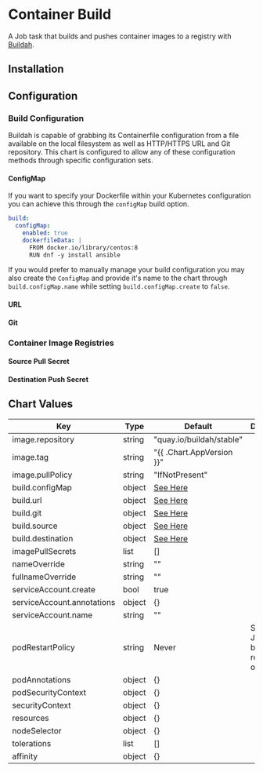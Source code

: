 # Container Build
A Job task that builds and pushes container images to a registry with [Buildah][buildah].

## Installation

## Configuration
### Build Configuration
Buildah is capable of grabbing its Containerfile configuration from a file
available on the local filesystem as well as HTTP/HTTPS URL and Git repository.
This chart is configured to allow any of these configuration methods through
specific configuration sets.

#### ConfigMap
If you want to specify your Dockerfile within your Kubernetes configuration you
can achieve this through the `configMap` build option.

```yaml
build:
  configMap:
    enabled: true
    dockerfileData: |
      FROM docker.io/library/centos:8
      RUN dnf -y install ansible
```

If you would prefer to manually manage your build configuration you may also
create the `ConfigMap` and provide it's name to the chart through `build.configMap.name`
while setting `build.configMap.create` to `false`.

#### URL

#### Git

### Container Image Registries
#### Source Pull Secret

#### Destination Push Secret

## Chart Values
| Key | Type | Default | Description |
| --- | ---- | ------- | ----------- |
| image.repository | string | "quay.io/buildah/stable" | |
| image.tag | string | "{{ .Chart.AppVersion }}"
| image.pullPolicy | string | "IfNotPresent" | |
| build.configMap | object | [See Here](#configmap) | |
| build.url | object | [See Here](#url) | |
| build.git | object | [See Here](#git) | |
| build.source | object | [See Here](#source-pull-secret) | |
| build.destination | object | [See Here](#destination-push-secret) | |
| imagePullSecrets | list | [] | |
| nameOverride | string | "" | |
| fullnameOverride | string | "" | |
| serviceAccount.create | bool | true | |
| serviceAccount.annotations | object | {} | |
| serviceAccount.name | string | "" | |
| podRestartPolicy | string | Never | Should the Job pods be restarted on failure? |
| podAnnotations | object | {} | |
| podSecurityContext | object | {} | |
| securityContext | object | {} | |
| resources | object | {} | |
| nodeSelector | object | {} | |
| tolerations | list | [] | |
| affinity | object | {} | |

[buildah]: https://buildah.io

